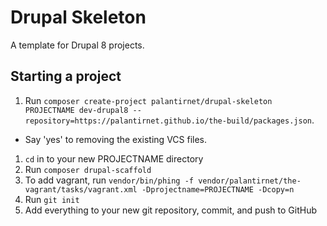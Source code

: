 # Drupal Skeleton

A template for Drupal 8 projects.

## Starting a project

1. Run `composer create-project palantirnet/drupal-skeleton PROJECTNAME dev-drupal8 --repository=https://palantirnet.github.io/the-build/packages.json`.
 * Say 'yes' to removing the existing VCS files.
1. `cd` in to your new PROJECTNAME directory
1. Run `composer drupal-scaffold`
1. To add vagrant, run `vendor/bin/phing -f vendor/palantirnet/the-vagrant/tasks/vagrant.xml -Dprojectname=PROJECTNAME -Dcopy=n`
1. Run `git init`
1. Add everything to your new git repository, commit, and push to GitHub
